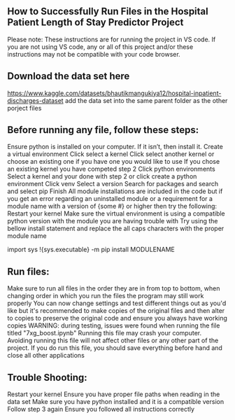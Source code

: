 ## How to Successfully Run Files in the Hospital Patient Length of Stay Predictor Project

Please note: These instructions are for running the project in VS code. If you are not using VS code, any or all of this project and/or these instructions may not be compatible with your code browser.

## Download the data set here
https://www.kaggle.com/datasets/bhautikmangukiya12/hospital-inpatient-discharges-dataset
add the data set into the same parent folder as the other porject files
## Before running any file, follow these steps:

Ensure python is installed on your computer. If it isn’t, then install it.
Create a virtual environment
Click select a kernel
Click select another kernel or choose an existing one if you have one you would like to use
If you chose an existing kernel you have competed step 2 
Click python environments
Select a kernel and your done with step 2 or click create a python environment
Click venv
Select a version
Search for packages and search and select pip
Finish
All module installations are included in the code but if you get an error regarding an uninstalled module or a requirement for a module name with a version of {some #} or higher then try the following:
Restart your kernel
Make sure the virtual environment is using a compatible python version with the module you are having trouble with
Try using the bellow install statement and replace the all caps characters with the proper module name 

import sys 
!{sys.executable} -m pip install MODULENAME


## Run files:

Make sure to run all files in the order they are in from top to bottom, when changing order in which you run the files the program may still work properly
You can now  change settings and test different things out as you'd like but it's recommended to make copies of the original files and then alter to copies to preserve the original code and ensure you always have working copies
WARNING: during testing, issues were found when running the file titled "7xg_boost.ipynb" Running this file may crash your computer. Avoiding running this file will not affect other files or any other part of the project. If you do run this file, you should save everything before hand and close all other applications

## Trouble Shooting:

Restart your kernel
Ensure you have proper file paths when reading in the data set
Make sure you have python installed and it is a compatible version
Follow step 3 again
Ensure you followed all instructions correctly
